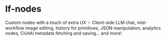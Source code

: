 # lf-nodes
 Custom nodes with a touch of extra UX ✨ Client-side LLM chat, mid-workflow image editing, history for primitives, JSON manipulation, analytics nodes, CivitAI metadata fetching and saving... and more!
